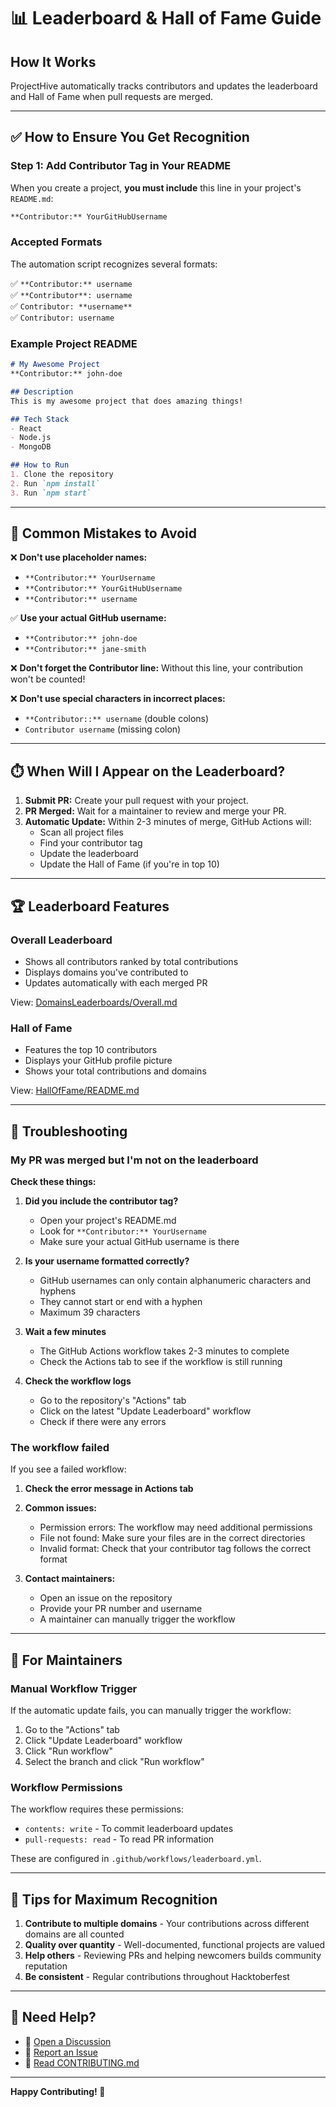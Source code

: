 # 📊 Leaderboard & Hall of Fame Guide

## How It Works

ProjectHive automatically tracks contributors and updates the leaderboard and Hall of Fame when pull requests are merged.

---

## ✅ How to Ensure You Get Recognition

### Step 1: Add Contributor Tag in Your README

When you create a project, **you must include** this line in your project's `README.md`:

```markdown
**Contributor:** YourGitHubUsername
```

### Accepted Formats

The automation script recognizes several formats:

✅ `**Contributor:** username`  
✅ `**Contributor**: username`  
✅ `Contributor: **username**`  
✅ `Contributor: username`

### Example Project README

```markdown
# My Awesome Project
**Contributor:** john-doe

## Description
This is my awesome project that does amazing things!

## Tech Stack
- React
- Node.js
- MongoDB

## How to Run
1. Clone the repository
2. Run `npm install`
3. Run `npm start`
```

---

## 🚫 Common Mistakes to Avoid

❌ **Don't use placeholder names:**
- `**Contributor:** YourUsername`
- `**Contributor:** YourGitHubUsername`
- `**Contributor:** username`

✅ **Use your actual GitHub username:**
- `**Contributor:** john-doe`
- `**Contributor:** jane-smith`

❌ **Don't forget the Contributor line:**
Without this line, your contribution won't be counted!

❌ **Don't use special characters in incorrect places:**
- `**Contributor::** username` (double colons)
- `Contributor username` (missing colon)

---

## ⏱️ When Will I Appear on the Leaderboard?

1. **Submit PR:** Create your pull request with your project.
2. **PR Merged:** Wait for a maintainer to review and merge your PR.
3. **Automatic Update:** Within 2-3 minutes of merge, GitHub Actions will:
   - Scan all project files
   - Find your contributor tag
   - Update the leaderboard
   - Update the Hall of Fame (if you're in top 10)

---

## 🏆 Leaderboard Features

### Overall Leaderboard
- Shows all contributors ranked by total contributions
- Displays domains you've contributed to
- Updates automatically with each merged PR

View: [DomainsLeaderboards/Overall.md](DomainsLeaderboards/Overall.md)

### Hall of Fame
- Features the top 10 contributors
- Displays your GitHub profile picture
- Shows your total contributions and domains

View: [HallOfFame/README.md](HallOfFame/README.md)

---

## 🔧 Troubleshooting

### My PR was merged but I'm not on the leaderboard

**Check these things:**

1. **Did you include the contributor tag?**
   - Open your project's README.md
   - Look for `**Contributor:** YourUsername`
   - Make sure your actual GitHub username is there

2. **Is your username formatted correctly?**
   - GitHub usernames can only contain alphanumeric characters and hyphens
   - They cannot start or end with a hyphen
   - Maximum 39 characters

3. **Wait a few minutes**
   - The GitHub Actions workflow takes 2-3 minutes to complete
   - Check the Actions tab to see if the workflow is still running

4. **Check the workflow logs**
   - Go to the repository's "Actions" tab
   - Click on the latest "Update Leaderboard" workflow
   - Check if there were any errors

### The workflow failed

If you see a failed workflow:

1. **Check the error message in Actions tab**
2. **Common issues:**
   - Permission errors: The workflow may need additional permissions
   - File not found: Make sure your files are in the correct directories
   - Invalid format: Check that your contributor tag follows the correct format

3. **Contact maintainers:**
   - Open an issue on the repository
   - Provide your PR number and username
   - A maintainer can manually trigger the workflow

---

## 📝 For Maintainers

### Manual Workflow Trigger

If the automatic update fails, you can manually trigger the workflow:

1. Go to the "Actions" tab
2. Click "Update Leaderboard" workflow
3. Click "Run workflow"
4. Select the branch and click "Run workflow"

### Workflow Permissions

The workflow requires these permissions:
- `contents: write` - To commit leaderboard updates
- `pull-requests: read` - To read PR information

These are configured in `.github/workflows/leaderboard.yml`.

---

## 🎯 Tips for Maximum Recognition

1. **Contribute to multiple domains** - Your contributions across different domains are all counted
2. **Quality over quantity** - Well-documented, functional projects are valued
3. **Help others** - Reviewing PRs and helping newcomers builds community reputation
4. **Be consistent** - Regular contributions throughout Hacktoberfest

---

## 📧 Need Help?

- 💬 [Open a Discussion](https://github.com/Tejas-Santosh-Nalawade/ProjectHive/discussions)
- 🐛 [Report an Issue](https://github.com/Tejas-Santosh-Nalawade/ProjectHive/issues)
- 📖 [Read CONTRIBUTING.md](CONTRIBUTING.md)

---

**Happy Contributing! 🚀**
